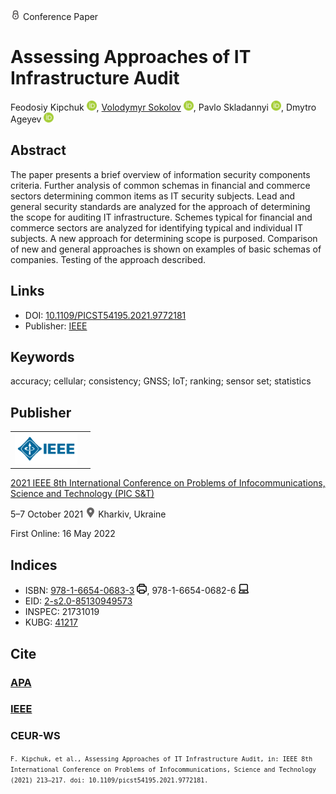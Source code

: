 <img src="/icons/lock.svg" width="16" height="16"> Conference Paper

# Assessing Approaches of IT Infrastructure Audit

Feodosiy Kipchuk <a href="https://orcid.org/0000-0003-4816-9246" target="_blank"><img src="/icons/orcid.svg" width="16" height="16"></a>,
<a href="/">Volodymyr Sokolov</a> <a href="https://orcid.org/0000-0002-9349-7946" target="_blank"><img src="/icons/orcid.svg" width="16" height="16"></a>,
Pavlo Skladannyi <a href="https://orcid.org/0000-0002-7775-6039" target="_blank"><img src="/icons/orcid.svg" width="16" height="16"></a>,
Dmytro Ageyev <a href="https://orcid.org/0000-0002-2686-3854" target="_blank"><img src="/icons/orcid.svg" width="16" height="16"></a>

## Abstract

The paper presents a brief overview of information security components criteria. Further analysis of common schemas in financial and commerce sectors determining common items as IT security subjects. Lead and general security standards are analyzed for the approach of determining the scope for auditing IT infrastructure. Schemes typical for financial and commerce sectors are analyzed for identifying typical and individual IT subjects. A new approach for determining scope is purposed. Comparison of new and general approaches is shown on examples of basic schemas of companies. Testing of the approach described.

## Links

* DOI: [10.1109/PICST54195.2021.9772181](https://doi.org/10.1109/PICST54195.2021.9772181) 
* Publisher: [IEEE](https://ieeexplore.ieee.org/document/9772181)

## Keywords

accuracy; cellular; consistency; GNSS; IoT; ranking; sensor set; statistics

## Publisher

<table>
<tr>
<td>
<img src="/icons/ieee.svg" height="50">
</td>
<td style="text-align: left;">
<span class="__dimensions_badge_embed__" data-doi="10.1109/PICST54195.2021.9772181" data-hide-zero-citations="true"></span><script async src="https://badge.dimensions.ai/badge.js" charset="utf-8"></script>
</td>
</tr>
</table>

[2021 IEEE 8th International Conference on Problems of Infocommunications, Science and Technology (PIC S&T)](https://ieeexplore.ieee.org/xpl/conhome/9771384/proceeding)

5–7 October 2021 <img src="/icons/location-pin.svg" width="16" height="16"> Kharkiv, Ukraine

First Online: 16 May 2022

## Indices

* ISBN: [978-1-6654-0683-3](https://isbnsearch.org/isbn/978-1-6654-0683-3) <img src="/icons/print.svg" width="16" height="16">, 978-1-6654-0682-6 <img src="/icons/online.svg" width="16" height="16">
* EID: [2-s2.0-85130949573](http://www.scopus.com/record/display.url?origin=inward&eid=2-s2.0-85130949573)
* INSPEC: 21731019
* KUBG: [41217](http://elibrary.kubg.edu.ua/id/eprint/41217/)

## Cite

### [APA](https://citation.crosscite.org/format?doi=10.1109/PICST54195.2021.9772181&style=apa&lang=en-US)

### [IEEE](https://citation.crosscite.org/format?doi=10.1109/PICST54195.2021.9772181&style=ieee&lang=en-US)

### CEUR-WS

<small>`F. Kipchuk, et al., Assessing Approaches of IT Infrastructure Audit, in: IEEE 8th International Conference on Problems of Infocommunications, Science and Technology (2021) 213–217. doi: 10.1109/picst54195.2021.9772181.`</small>